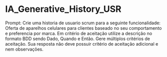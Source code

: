 # IA_Generative_History_USR
Prompt:  Crie uma historia de usuario scrum para a seguinte funcionalidade: 
Oferta de aparelhos celulares para clientes baseado no seu comportamento e preferencia por marca.
Em critério de aceitação utilize a descrição no formato BDD sendo Dado, Quando e Então. 
Gere múltiplos critérios de aceitação.
Sua resposta não deve possuir critério de aceitação adicional e nem observações. 
